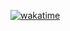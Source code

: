 [![wakatime](https://wakatime.com/badge/github/Salahudin-cloud/java-jwt-token.svg)](https://wakatime.com/badge/github/Salahudin-cloud/java-jwt-token)